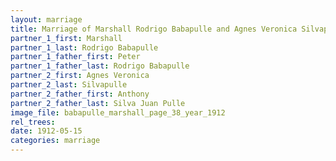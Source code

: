 ```yaml
---
layout: marriage
title: Marriage of Marshall Rodrigo Babapulle and Agnes Veronica Silvapulle
partner_1_first: Marshall
partner_1_last: Rodrigo Babapulle
partner_1_father_first: Peter
partner_1_father_last: Rodrigo Babapulle
partner_2_first: Agnes Veronica
partner_2_last: Silvapulle
partner_2_father_first: Anthony
partner_2_father_last: Silva Juan Pulle
image_file: babapulle_marshall_page_38_year_1912
rel_trees:
date: 1912-05-15
categories: marriage
---
```


